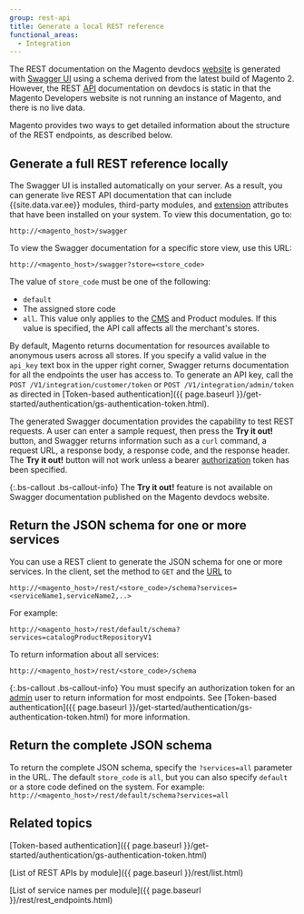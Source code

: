 ```yaml
---
group: rest-api
title: Generate a local REST reference
functional_areas:
  - Integration
---
```


The REST documentation on the Magento devdocs [website](https://glossary.magento.com/website) is generated with [Swagger UI](http://swagger.io) using a schema derived from the latest build of Magento 2. However, the REST [API](https://glossary.magento.com/API) documentation on devdocs is static in that the Magento Developers website is not running an instance of Magento, and there is no live data.

Magento provides two ways to get detailed information about the structure of the REST endpoints, as described below.

## Generate a full REST reference locally

The Swagger UI is installed automatically on your server. As a result, you can generate live REST API documentation that can include {{site.data.var.ee}} modules, third-party modules, and [extension](https://glossary.magento.com/extension) attributes that have been installed on your system. To view this documentation, go to:

`http://<magento_host>/swagger`

To view the Swagger documentation for a specific store view, use this URL:

 `http://<magento_host>/swagger?store=<store_code>`

 The value of `store_code` must be one of the following:

 * `default`
 * The assigned store code
 * `all`. This value only applies to the [CMS](https://glossary.magento.com/CMS) and Product modules. If this value is specified, the API call affects all the merchant's stores.

By default, Magento returns documentation for resources available to anonymous users across all stores. If you specify a valid value in the `api_key` text box in the upper right corner, Swagger returns documentation for all the endpoints the user has access to. To generate an API key, call the `POST /V1/integration/customer/token` or `POST /V1/integration/admin/token` as directed in [Token-based authentication]({{ page.baseurl }}/get-started/authentication/gs-authentication-token.html).

The generated Swagger documentation provides the capability to test REST requests. A user can enter a sample request, then press the **Try it out!** button, and Swagger returns information such as a `curl` command, a request URL, a response body, a response code, and the response header. The **Try it out!** button will not work unless a bearer [authorization](https://glossary.magento.com/authorization) token has been specified.

{:.bs-callout .bs-callout-info}
The **Try it out!** feature is not available on Swagger documentation published on the Magento devdocs website.

## Return the JSON schema for one or more services

You can use a REST client to generate the JSON schema for one or more services. In the client, set the method to `GET` and the [URL](https://glossary.magento.com/URL) to

`http://<magento_host>/rest/<store_code>/schema?services=<serviceName1,serviceName2,..>`

For example:

`http://<magento_host>/rest/default/schema?services=catalogProductRepositoryV1`

To return information about all services:

`http://<magento_host>/rest/<store_code>/schema`

{:.bs-callout .bs-callout-info}
You must specify an authorization token for an [admin](https://glossary.magento.com/admin) user to return information for most endpoints. See [Token-based authentication]({{ page.baseurl }}/get-started/authentication/gs-authentication-token.html) for more information.


## Return the complete JSON schema

To return the complete JSON schema, specify the `?services=all` parameter in the URL. The default `store_code` is `all`, but you can also specify `default` or a store code defined on the system. For example: `http://<magento_host>/rest/default/schema?services=all`

## Related topics

[Token-based authentication]({{ page.baseurl }}/get-started/authentication/gs-authentication-token.html)

[List of REST APIs by module]({{ page.baseurl }}/rest/list.html)

[List of service names per module]({{ page.baseurl }}/rest/rest_endpoints.html)
